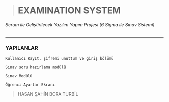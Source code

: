 > # EXAMINATION SYSTEM

###### Scrum ile Geliştirilecek Yazılım Yapım Projesi (6 Sigma ile Sınav Sistemi)

------------


###  YAPILANLAR
`Kullanıcı Kayıt, şifremi unuttum ve giriş bölümü`

`Sınav soru hazırlama modülü`

`Sınav Modülü`

`Öğrenci Ayarlar Ekranı`

> HASAN ŞAHİN
> BORA TURBİL